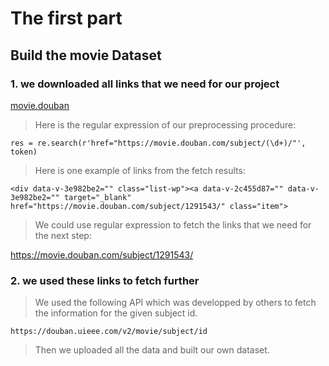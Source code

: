# The first part
## Build the movie Dataset
### 1. we downloaded all links that we need for our project

[movie.douban](https://movie.douban.com/)

> Here is the regular expression of our preprocessing procedure:

`res = re.search(r'href="https://movie.douban.com/subject/(\d+)/"', token)`


> Here is one example of links from the fetch results:

`<div data-v-3e982be2="" class="list-wp"><a data-v-2c455d87="" data-v-3e982be2="" target="_blank" href="https://movie.douban.com/subject/1291543/" class="item">`


> We could use regular expression to fetch the links that we need for the next step:

https://movie.douban.com/subject/1291543/

### 2. we used these links to fetch further

> We used the following API which was developped by others to fetch the information for the given subject id.

`https://douban.uieee.com/v2/movie/subject/id`

> Then we uploaded all the data and built our own dataset.
